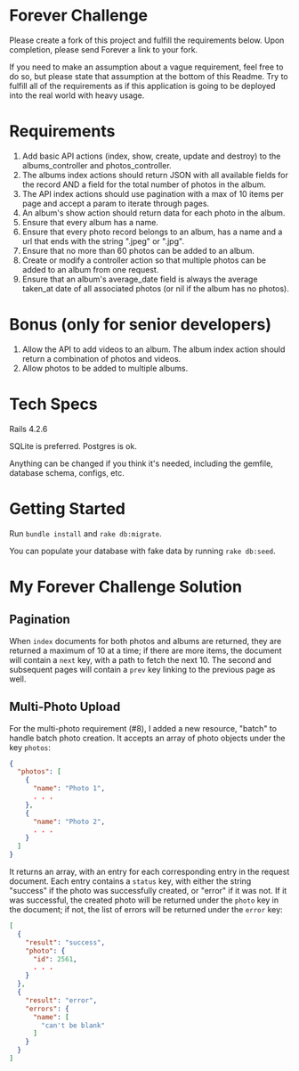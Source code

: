 # Forever Challenge
Please create a fork of this project and fulfill the requirements below.  Upon completion, please send Forever a link to your fork.

If you need to make an assumption about a vague requirement, feel free to do so, but please state that assumption at the bottom of this Readme.  Try to fulfill all of the requirements as if this application is going to be deployed into the real world with heavy usage.


# Requirements
1. Add basic API actions (index, show, create, update and destroy) to the albums_controller and photos_controller.
2. The albums index actions should return JSON with all available fields for the record AND a field for the total number of photos in the album.
3. The API index actions should use pagination with a max of 10 items per page and accept a param to iterate through pages.
4. An album's show action should return data for each photo in the album.
5. Ensure that every album has a name.
6. Ensure that every photo record belongs to an album, has a name and a url that ends with the string ".jpeg" or ".jpg".
7. Ensure that no more than 60 photos can be added to an album.
8. Create or modify a controller action so that multiple photos can be added to an album from one request.
9. Ensure that an album's average_date field is always the average taken_at date of all associated photos (or nil if the album has no photos).


# Bonus (only for senior developers)
1. Allow the API to add videos to an album.  The album index action should return a combination of photos and videos.
2. Allow photos to be added to multiple albums.


# Tech Specs
Rails 4.2.6

SQLite is preferred. Postgres is ok.

Anything can be changed if you think it's needed, including the gemfile, database schema, configs, etc.


# Getting Started
Run `bundle install` and `rake db:migrate`.

You can populate your database with fake data by running `rake db:seed`.

# My Forever Challenge Solution

## Pagination
When `index` documents for both photos and albums are returned, they are returned a maximum of 10 at a time; if there are more items, the document will contain a `next` key, with a path to fetch the next 10.  The second and subsequent pages will contain a `prev` key linking to the previous page as well.

## Multi-Photo Upload
For the multi-photo requirement (#8), I added a new resource, "batch" to handle batch photo creation.  It accepts an array of photo objects under the key `photos`:


```json
{
  "photos": [
    {
      "name": "Photo 1",
      . . .
    },
    {
      "name": "Photo 2",
      . . .
    }
  ]
}
```

It returns an array, with an entry for each corresponding entry in the request document.  Each entry contains a `status` key, with either the string "success" if the photo was successfully created, or "error" if it was not.  If it was successful, the created photo will be returned under the `photo` key in the document; if not, the list of errors will be returned under the `error` key:

```json
[
  {
    "result": "success",
    "photo": {
      "id": 2561,
      . . .
    }
  },
  {
    "result": "error",
    "errors": {
      "name": [
        "can't be blank"
      ]
    }
  }
]
```

